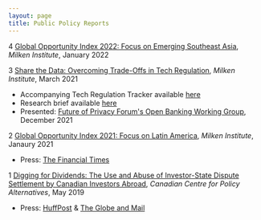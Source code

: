 ```yaml
---
layout: page
title: Public Policy Reports
---
```


4 [Global Opportunity Index 2022: Focus on Emerging Southeast Asia](https://milkeninstitute.org/report/global-opportunity-index-2022-southeast-asia), *Milken Institute*, January 2022

3 [Share the Data: Overcoming Trade-Offs in Tech Regulation](https://papers.ssrn.com/sol3/papers.cfm?abstract_id=3843369), *Milken Institute*, March 2021
  * Accompanying Tech Regulation Tracker available [here](https://miresearch.github.io/Tech-Regulation/)
  * Research brief available [here](https://milkeninstitute.org/sites/default/files/2021-08/2021_1pager_tech%26datawQR.pdf)
  * Presented: [Future of Privacy Forum's Open Banking Working Group](https://fpf.org/blog/the-future-is-open-the-u-s-turns-to-open-banking/), December 2021

2 [Global Opportunity Index 2021: Focus on Latin America](https://www.researchgate.net/publication/349061684_Global_Opportunity_Index_2021_Focus_on_Latin_America), *Milken Institute*, Janaury 2021
  * Press: [The Financial Times](https://www.fdiintelligence.com/article/79508)

1 [Digging for Dividends: The Use and Abuse of Investor-State Dispute Settlement by Canadian Investors Abroad](https://www.researchgate.net/publication/339513630_Digging_for_Dividends_The_use_and_abuse_of_investor-state_dispute_settlement_by_Canadian_investors_abroad), *Canadian Centre for Policy Alternatives*, May 2019
  * Press: [HuffPost](https://www.huffingtonpost.ca/2019/04/30/isds-canada-trade-ccpa_a_23719635/) & [The Globe and Mail](https://www.theglobeandmail.com/business/commentary/article-canadian-investors-need-to-stop-suing-foreign-governments-over/)
